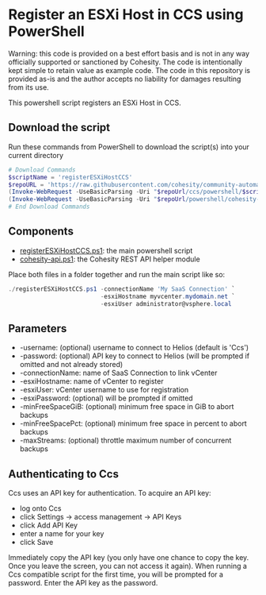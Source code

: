 # Register an ESXi Host in CCS using PowerShell

Warning: this code is provided on a best effort basis and is not in any way officially supported or sanctioned by Cohesity. The code is intentionally kept simple to retain value as example code. The code in this repository is provided as-is and the author accepts no liability for damages resulting from its use.

This powershell script registers an ESXi Host in CCS.

## Download the script

Run these commands from PowerShell to download the script(s) into your current directory

```powershell
# Download Commands
$scriptName = 'registerESXiHostCCS'
$repoURL = 'https://raw.githubusercontent.com/cohesity/community-automation-samples/main'
(Invoke-WebRequest -UseBasicParsing -Uri "$repoUrl/ccs/powershell/$scriptName/$scriptName.ps1").content | Out-File "$scriptName.ps1"; (Get-Content "$scriptName.ps1") | Set-Content "$scriptName.ps1"
(Invoke-WebRequest -UseBasicParsing -Uri "$repoUrl/powershell/cohesity-api/cohesity-api.ps1").content | Out-File cohesity-api.ps1; (Get-Content cohesity-api.ps1) | Set-Content cohesity-api.ps1
# End Download Commands
```

## Components

* [registerESXiHostCCS.ps1](https://raw.githubusercontent.com/cohesity/community-automation-samples/main/ccs/powershell/registerESXiHostCCS/registerESXiHostCCS.ps1): the main powershell script
* [cohesity-api.ps1](https://raw.githubusercontent.com/cohesity/community-automation-samples/main/powershell/cohesity-api/cohesity-api.ps1): the Cohesity REST API helper module

Place both files in a folder together and run the main script like so:

```powershell
./registerESXiHostCCS.ps1 -connectionName 'My SaaS Connection' `
                          -esxiHostname myvcenter.mydomain.net `
                          -esxiUser administrator@vsphere.local
```

## Parameters

* -username: (optional) username to connect to Helios (default is 'Ccs')
* -password: (optional) API key to connect to Helios (will be prompted if omitted and not already stored)
* -connectionName: name of SaaS Connection to link vCenter
* -esxiHostname: name of vCenter to register
* -esxiUser: vCenter username to use for registration
* -esxiPassword: (optional) will be prompted if omitted
* -minFreeSpaceGiB: (optional) minimum free space in GiB to abort backups
* -minFreeSpacePct: (optional) minimum free space in percent to abort backups
* -maxStreams: (optional) throttle maximum number of concurrent backups

## Authenticating to Ccs

Ccs uses an API key for authentication. To acquire an API key:

* log onto Ccs
* click Settings -> access management -> API Keys
* click Add API Key
* enter a name for your key
* click Save

Immediately copy the API key (you only have one chance to copy the key. Once you leave the screen, you can not access it again). When running a Ccs compatible script for the first time, you will be prompted for a password. Enter the API key as the password.
